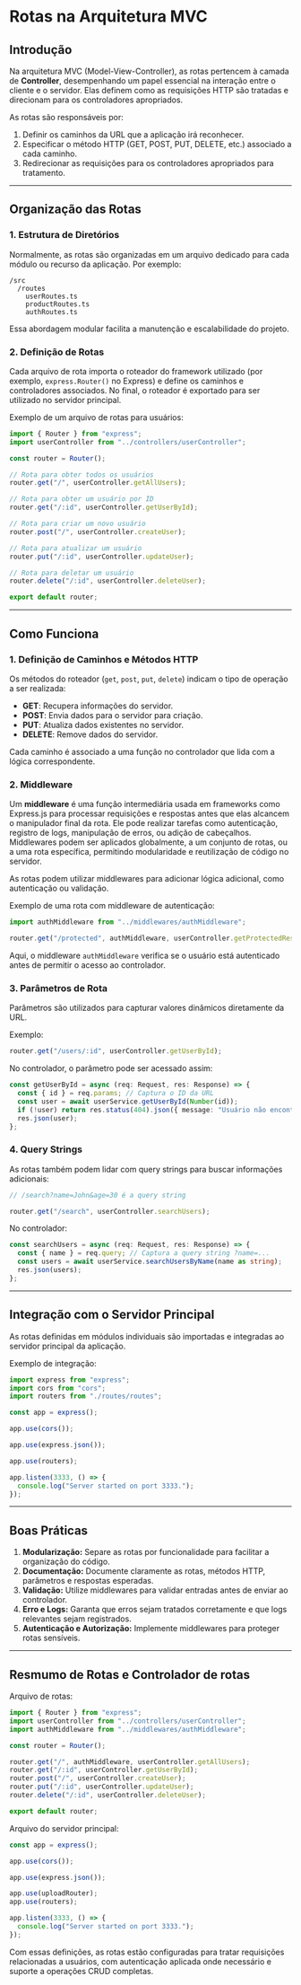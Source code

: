 # Rotas na Arquitetura MVC

## Introdução

Na arquitetura MVC (Model-View-Controller), as rotas pertencem à camada de **Controller**, desempenhando um papel essencial na interação entre o cliente e o servidor. Elas definem como as requisições HTTP são tratadas e direcionam para os controladores apropriados.

As rotas são responsáveis por:

1. Definir os caminhos da URL que a aplicação irá reconhecer.
2. Especificar o método HTTP (GET, POST, PUT, DELETE, etc.) associado a cada caminho.
3. Redirecionar as requisições para os controladores apropriados para tratamento.

---

## Organização das Rotas

### 1. Estrutura de Diretórios

Normalmente, as rotas são organizadas em um arquivo dedicado para cada módulo ou recurso da aplicação. Por exemplo:

```
/src
  /routes
    userRoutes.ts
    productRoutes.ts
    authRoutes.ts
```

Essa abordagem modular facilita a manutenção e escalabilidade do projeto.

### 2. Definição de Rotas

Cada arquivo de rota importa o roteador do framework utilizado (por exemplo, `express.Router()` no Express) e define os caminhos e controladores associados. No final, o roteador é exportado para ser utilizado no servidor principal.

Exemplo de um arquivo de rotas para usuários:

```typescript
import { Router } from "express";
import userController from "../controllers/userController";

const router = Router();

// Rota para obter todos os usuários
router.get("/", userController.getAllUsers);

// Rota para obter um usuário por ID
router.get("/:id", userController.getUserById);

// Rota para criar um novo usuário
router.post("/", userController.createUser);

// Rota para atualizar um usuário
router.put("/:id", userController.updateUser);

// Rota para deletar um usuário
router.delete("/:id", userController.deleteUser);

export default router;
```

---

## Como Funciona

### 1. Definição de Caminhos e Métodos HTTP

Os métodos do roteador (`get`, `post`, `put`, `delete`) indicam o tipo de operação a ser realizada:

- **GET**: Recupera informações do servidor.
- **POST**: Envia dados para o servidor para criação.
- **PUT**: Atualiza dados existentes no servidor.
- **DELETE**: Remove dados do servidor.

Cada caminho é associado a uma função no controlador que lida com a lógica correspondente.

### 2. Middleware

Um **middleware** é uma função intermediária usada em frameworks como Express.js para processar requisições e respostas antes que elas alcancem o manipulador final da rota. Ele pode realizar tarefas como autenticação, registro de logs, manipulação de erros, ou adição de cabeçalhos. Middlewares podem ser aplicados globalmente, a um conjunto de rotas, ou a uma rota específica, permitindo modularidade e reutilização de código no servidor.

As rotas podem utilizar middlewares para adicionar lógica adicional, como autenticação ou validação.

Exemplo de uma rota com middleware de autenticação:

```typescript
import authMiddleware from "../middlewares/authMiddleware";

router.get("/protected", authMiddleware, userController.getProtectedResource);
```

Aqui, o middleware `authMiddleware` verifica se o usuário está autenticado antes de permitir o acesso ao controlador.

### 3. Parâmetros de Rota

Parâmetros são utilizados para capturar valores dinâmicos diretamente da URL.

Exemplo:

```typescript
router.get("/users/:id", userController.getUserById);
```

No controlador, o parâmetro pode ser acessado assim:

```typescript
const getUserById = async (req: Request, res: Response) => {
  const { id } = req.params; // Captura o ID da URL
  const user = await userService.getUserById(Number(id));
  if (!user) return res.status(404).json({ message: "Usuário não encontrado" });
  res.json(user);
};
```

### 4. Query Strings

As rotas também podem lidar com query strings para buscar informações adicionais:

```typescript
// /search?name=John&age=30 é a query string 

router.get("/search", userController.searchUsers);
```

No controlador:

```typescript
const searchUsers = async (req: Request, res: Response) => {
  const { name } = req.query; // Captura a query string ?name=...
  const users = await userService.searchUsersByName(name as string);
  res.json(users);
};
```

---

## Integração com o Servidor Principal

As rotas definidas em módulos individuais são importadas e integradas ao servidor principal da aplicação.

Exemplo de integração:

```typescript
import express from "express";
import cors from "cors";
import routers from "./routes/routes";

const app = express();

app.use(cors());

app.use(express.json());

app.use(routers);

app.listen(3333, () => {
  console.log("Server started on port 3333.");
});

```

---

## Boas Práticas

1. **Modularização:** Separe as rotas por funcionalidade para facilitar a organização do código.
2. **Documentação:** Documente claramente as rotas, métodos HTTP, parâmetros e respostas esperadas.
3. **Validação:** Utilize middlewares para validar entradas antes de enviar ao controlador.
4. **Erro e Logs:** Garanta que erros sejam tratados corretamente e que logs relevantes sejam registrados.
5. **Autenticação e Autorização:** Implemente middlewares para proteger rotas sensíveis.

---

## Resmumo de Rotas e Controlador de rotas

Arquivo de rotas:

```typescript
import { Router } from "express";
import userController from "../controllers/userController";
import authMiddleware from "../middlewares/authMiddleware";

const router = Router();

router.get("/", authMiddleware, userController.getAllUsers);
router.get("/:id", userController.getUserById);
router.post("/", userController.createUser);
router.put("/:id", userController.updateUser);
router.delete("/:id", userController.deleteUser);

export default router;
```

Arquivo do servidor principal:

```typescript
const app = express();

app.use(cors());

app.use(express.json());

app.use(uploadRouter);
app.use(routers);

app.listen(3333, () => {
  console.log("Server started on port 3333.");
});
```

Com essas definições, as rotas estão configuradas para tratar requisições relacionadas a usuários, com autenticação aplicada onde necessário e suporte a operações CRUD completas.


